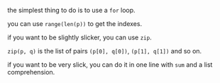 the simplest thing to do is to use a `for` loop. 

you can use `range(len(p))` to get the indexes.

if you want to be slightly slicker, you can use `zip`.

`zip(p, q)` is the list of pairs `(p[0], q[0])`, `(p[1], q[1])` and so on.

if you want to be very slick, you can do it in one line with `sum` and a list comprehension.